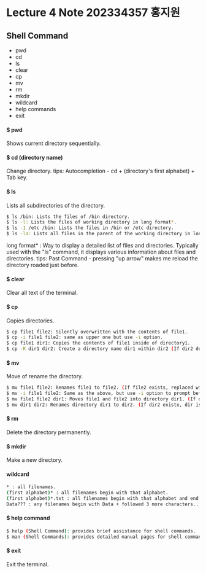 # Lecture 4 Note 202334357 홍지원

## Shell Command
- pwd
- cd
- ls
- clear
- cp
- mv
- rm
- mkdir
- wildcard
- help commands
- exit

#### $ pwd
Shows current directory sequentially.

#### $ cd (directory name)
Change directory. 
tips: Autocompletion - cd + (directory's first alphabet) + Tab key.

#### $ ls
Lists all subdirectories of the directory. 
```sh
$ ls /bin: Lists the files of /bin directory.
$ ls -l: Lists the files of working directory in long format*.
$ ls -1 /etc /bin: Lists the files in /bin or /etc directory.
$ ls -la: Lists all files in the parent of the working directory in long format.
```
long format* : Way to display a detailed list of files and directories. 
Typically used with the "ls" command, it displays various information about files and directories.
tips: Past Command - pressing "up arrow" makes me reload the directory roaded just before.

#### $ clear
Clear all text of the terminal.


#### $ cp
Copies directories.
```sh
$ cp file1 file2: Silently overwritten with the contents of file1.
$ cp -i file1 file2: same as upper one but use -i option.
$ cp file1 dir1: Copies the contents of file1 inside of directory1.
$ cp -R dir1 dir2: Create a directory name dir1 within dir2 (If dir2 does not exist, created)
```

#### $ mv
Move of rename the directory. 
```sh
$ mv file1 file2: Renames file1 to file2. (If file2 exists, replaced with the contents of file1)
$ mv -i file1 file2: Same as the above, but use -i option to prompt before overwriting.
$ mv file1 file2 dir1: Moves file1 and file2 into directory dir1. (If dir1 does not exist, error)
$ mv dir1 dir2: Renames directory dir1 to dir2. (If dir2 existx, dir is moved within dir2)
```

#### $ rm
Delete the directory permanently.

#### $ mkdir
Make a new directory.

#### wildcard
```sh
* : all filenames.
(first alphabet)* : all filenames begin with that alphabet.
(first alphabet)*.txt : all filenames begin with that alphabet and end with .txt.
Data??? : any filenames begin with Data + followed 3 more characters..
```

#### $ help command
```sh
$ help (Shell Command): provides brief assistance for shell commands.
$ man (Shell Commands): provides detailed manual pages for shell commands.
```

#### $ exit
Exit the terminal.